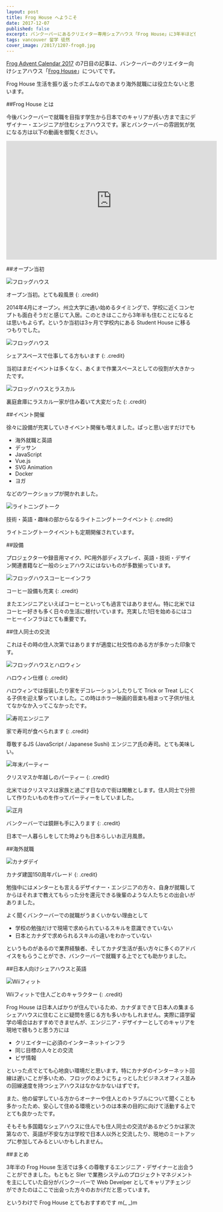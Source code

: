 ```yaml
---
layout: post
title: Frog House へようこそ
date: 2017-12-07
published: false
excerpt: バンクーバーにあるクリエイター専用シェアハウス「Frog House」に3年半ほど住んでいた話
tags: vancouver 留学 徒然
cover_image: /2017/1207-frog0.jpg
---
```


[Frog Advent Calendar 2017](https://adventar.org/calendars/2350) の7日目の記事は、バンクーバーのクリエイター向けシェアハウス「[Frog House](https://frogagent.com/local-support/froghouse/)」についてです。

Frog House 生活を振り返ったポエムなのであまり海外就職には役立たないと思います。

##Frog House とは

今後バンクーバーで就職を目指す学生から日本でのキャリアが長い方まで主にデザイナー・エンジニアが住むシェアハウスです。家とバンクーバーの雰囲気が気になる方は以下の動画を御覧ください。

<div class="videoWrapper">
  <iframe width="560" height="315" src="https://www.youtube.com/embed/7w0DU_58FV0" frameborder="0" allowfullscreen></iframe>
</div>

##オープン当初

![フロッグハウス](/images/2017/1207-frog1.jpg)

オープン当初。とても殺風景
{: .credit}

2014年4月にオープン。州立大学に通い始めるタイミングで、学校に近くコンセプトも面白そうだと感じて入居。このときはここから3年半も住むことになるとは思いもよらず。というか当初は3ヶ月で学校内にある Student House に移るつもりでした。

![フロッグハウス](/images/2017/1207-frog2.jpg)

シェアスペースで仕事してる方もいます
{: .credit}

当初はまだイベントは多くなく、あくまで作業スペースとしての役割が大きかったです。

![フロッグハウスとラスカル](/images/2017/1207-frog3.jpg)

裏庭倉庫にラスカル一家が住み着いて大変だった
{: .credit}

##イベント開催

徐々に設備が充実していきイベント開催も増えました。ぱっと思い出すだけでも

- 海外就職と英語
- デッサン
- JavaScript
- Vue.js
- SVG Animation
- Docker
- ヨガ

などのワークショップが開かれました。


![ライトニングトーク](/images/2017/1207-frog4.jpg)

技術・英語・趣味の部からなるライトニングトークイベント
{: .credit}

ライトニングトークイベントも定期開催されています。

##設備

プロジェクターや録音用マイク、PC用外部ディスプレイ、英語・技術・デザイン関連書籍など一般のシェアハウスにはないものが多数揃っています。

![フロッグハウスコーヒーインフラ](/images/2017/1207-frog5.jpg)

コーヒー設備も充実
{: .credit}

またエンジニアといえばコーヒーといっても過言ではありません。特に北米ではコーヒー好きも多く日々の生活に根付いています。充実した1日を始めるにはコーヒーインフラはとても重要です。

##住人同士の交流

これはその時の住人次第ではありますが適度に社交性のある方が多かった印象です。

![フロッグハウスとハロウィン](/images/2017/1207-frog6.jpg)

ハロウィン仕様
{: .credit}

ハロウィンでは仮装したり家をデコレーションしたりして Trick or Treat しにくる子供を迎え撃っていました。この時はホラー映画的音楽も相まって子供が怯えてなかなか入ってこなかったです。

![寿司エンジニア](/images/2017/1207-frog8.jpg)

家で寿司が食べられます
{: .credit}

尊敬するJS (JavaScript / Japanese Sushi) エンジニア氏の寿司。とても美味しい。

![年末パーティー](/images/2017/1207-frog0.jpg)

クリスマスか年越しのパーティー
{: .credit}

北米ではクリスマスは家族と過ごす日なので街は閑散とします。住人同士で分担して作りたいものを作ってパーティーをしていました。

![正月](/images/2017/1207-frog9.jpg)

バンクーバーでは鏡餅も手に入ります
{: .credit}

日本で一人暮らしをしてた時よりも日本らしいお正月風景。

##海外就職

![カナダデイ](/images/2017/1207-frog7.jpg)

カナダ建国150周年パレード
{: .credit}

勉強中にはメンターとも言えるデザイナー・エンジニアの方々、自身が就職してからはそれまで教えてもらった分を還元できる後輩のような人たちとの出会いがありました。

よく聞くバンクーバーでの就職がうまくいかない理由として

- 学校の勉強だけで現場で求められているスキルを意識できていない
- 日本とカナダで求められるスキルの違いをわかっていない

というものがあるので業界経験者、そしてカナダ生活が長い方々に多くのアドバイスをもらうことができ、バンクーバーで就職する上でとても助かりました。

##日本人向けシェアハウスと英語

![Wiiフィット](/images/2017/1207-frog10.jpg)

Wiiフィットで住人ごとのキャラクター
{: .credit}

Frog House は日本人ばかりが住んでいるため、カナダまできて日本人の集まるシェアハウスに住むことに疑問を感じる方も多いかもしれません。実際に語学留学の場合はおすすめできませんが、エンジニア・デザイナーとしてのキャリアを現地で積もうと思う方には

- クリエイターに必須のインターネットインフラ
- 同じ目標の人々との交流
- ビザ情報

といった点でとても心地良い環境だと思います。特にカナダのインターネット回線は遅いことが多いため、フロッグのようにちょっとしたビジネスオフィス並みの回線速度を持つシェアハウスはなかなかないはずです。

また、他の留学している方からオーナーや住人とのトラブルについて聞くことも多かったため、安心して住める環境というのは本来の目的に向けて活動する上でとても良かったです。

そもそも多国籍なシェアハウスに住んでも住人同士の交流があるかどうかは家次第なので、英語が不安な方は学校で日本人以外と交流したり、現地のミートアップに参加してみるといいかもしれません。

##まとめ

3年半の Frog House 生活では多くの尊敬するエンジニア・デザイナーと出会うことができました。もともと SIer で業務システムのプロジェクトマネジメントを主にしていた自分がバンクーバーで Web Develper としてキャリアチェンジができたのはここで出会った方々のおかげだと思っています。

というわけで Frog House とてもおすすめです m(_ _)m
